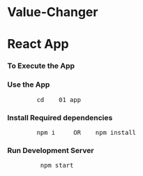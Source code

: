 # Value-Changer
# React App

<h3>To Execute the App</h3>


<h3>Use the App</h3 >

<p> <pre>        cd    01_app</pre> </p>


<h3>Install Required dependencies</h3>

<p><pre>        npm i     OR    npm install</pre> </p>


<h3>Run Development Server</h3>


<p><pre>         npm start</pre></p>
